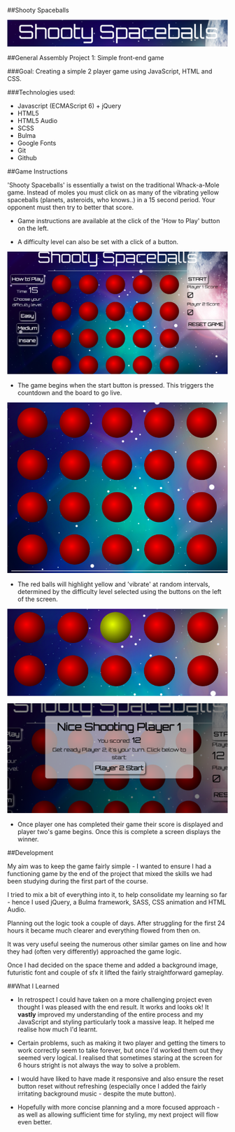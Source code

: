 
##Shooty Spaceballs

![Game Title](./scss/images/gametitle.png)

##General Assembly Project 1: Simple front-end game

###Goal: Creating a simple 2 player game using JavaScript, HTML and CSS.

###Technologies used:

* Javascript (ECMAScript 6) + jQuery
* HTML5
* HTML5 Audio
* SCSS
* Bulma
* Google Fonts
* Git
* Github

##Game Instructions

 'Shooty Spaceballs' is essentially a twist on the traditional Whack-a-Mole game.
 Instead of moles you must click on as many of the vibrating yellow spaceballs (planets, asteroids, who knows..) in
 a 15 second period. Your opponent must then try to better that score.

 * Game instructions are available at the click of the 'How to Play' button on the left.

 * A difficulty level can also be set with a click of a button.

 ![Fullscreen](./scss/images/fullscreen.png)


 * The game begins when the start button is pressed. This triggers the countdown and the board to go live.

 ![Gameboard](./scss/images/gameboard.png)


 * The red balls will highlight yellow and 'vibrate' at random intervals, determined by the difficulty level selected using the buttons on the left of the screen.

 ![Inplay](./scss/images/inplay.png)

 ![ScoreScreen](./scss/images/ScoreScreen.png)

 * Once player one has completed their game their score is displayed and player two's game begins. Once this is complete a screen displays the winner.


##Development

My aim was to keep the game fairly simple - I wanted to ensure I had a functioning game by the end of the project that mixed the skills we had been studying during the first part of the course.

I tried to mix a bit of everything into it, to help consolidate my learning so far - hence I used jQuery, a Bulma framework, SASS, CSS animation and HTML Audio.

Planning out the logic took a couple of days. After struggling for the first 24 hours it became much clearer and everything flowed from then on.

It was very useful seeing the numerous other similar games on line and how they had (often very differently) approached the game logic.

Once I had decided on the space theme and added a background image, futuristic font and couple of sfx it lifted the fairly straightforward gameplay.

##What I Learned

* In retrospect I could have taken on a more challenging project even thought I was pleased with the end result. It works and looks ok! It **vastly** improved my understanding of the entire process and my JavaScript and styling particularly took a massive leap. It helped me realise how much I'd learnt.

* Certain problems, such as making it two player and getting the timers to work correctly seem to take forever, but once I'd worked them out they seemed very logical. I realised that sometimes staring at the screen for 6 hours stright is not always the way to solve a problem.

* I would have liked to have made it responsive and also ensure the reset button reset without refreshing (especially once I added the fairly irritating background music  - despite the mute button).

* Hopefully with more concise planning and a more focused approach - as well as allowing sufficient time for styling, my next project will flow even better.
